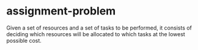 # assignment-problem
Given a set of resources and a set of tasks to be performed, it consists of deciding which resources will be allocated to which tasks at the lowest possible cost.
